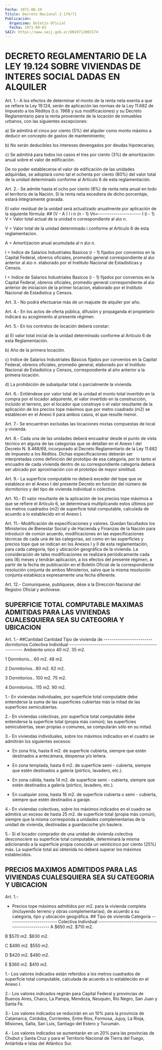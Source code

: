 ```yaml
---
Fecha: 1971-08-19
Título: Decreto Nacional 3.174/71
Publicación:
  Organismo: Boletín Oficial
  Fecha: 1971-09-03
SAIJ: https://www.saij.gob.ar/DN19712003174
---
```

# DECRETO REGLAMENTARIO DE LA LEY 19.124 SOBRE VIVIENDAS DE INTERES SOCIAL DADAS EN ALQUILER

<a id="1"></a>
Art. 1.- A los efectos de determinar el monto de la renta neta exenta  a  que  se  refiere  la Ley 19.124, serán de aplicación las normas de la Ley 11.682 de Impuesto  a los Réditos (t.o. 1968 y sus modificaciones)  y  su  Decreto  Reglamentario    para    la  renta proveniente    de   la  locación  de  inmuebles  urbanos,  con  las siguientes excepciones:

a) Se admitirá el cinco  por  ciento  (5%)  del alquiler como monto máximo  a  deducir  en  concepto  de gastos de mantenimiento;

b)  No  serán  deducibles  los  intereses   devengados  por  deudas hipotecarias;

c)  Se admitirá para todos los casos el tres  por  ciento  (3%)  de amortización anual sobre el valor de edificación.

De no  poder  establecerse  el valor de edificación de las unidades adquiridas, se adoptará como  tal  el  ochenta por ciento (80%) del valor  total de la unidad determinado conforme  al  Artículo  6  de esta reglamentación.

<a id="2"></a>
Art. 2.- Se admite hasta el ocho por ciento (8%) de renta neta anual  en  todo  el  territorio  de  la  Nación.  Si  la renta neta excediera  de  dicho porcentaje, estará íntegramente gravada.

El valor residual  de  la  unidad  será  actualizado anualmente por aplicación de la siguiente fórmula: ##                         (V - A )  I                           i   n    (n - 1)                   Vn=----------------------                              I                                (i - 1) V          = Valor total actual de la unidad n           correspondiente al a\o n.

V          = Valor total de la unidad determinado i           conforme al Articulo 6 de esta             reglamentacion.

A          = Amortizacion anual acumulada al n           a\o n.

I          = Indice de Salarios Industriales Basicos (r - 1)     fijados por convenios en la Capital             Federal, obreros oficiales, promedio             general correspondiente al a\o anterior             al a\o n. elaborado por el Instituto             Nacional de Estadisticas y Censos.

I          = Indice de Salarios Industriales Basicos (i - 1)     fijados por convenios en la Capital             Federal, obreros oficiales, promedio             general correspondiente al a\o anterior             de iniciacion de la primer locacion,             elaborado por el Instituto Nacional             de Estadistica y Censos.

<a id="3"></a>
Art. 3.- No podrá efectuarse más de un reajuste de alquiler por año.

<a id="4"></a>
Art. 4.- En los actos de oferta pública, difusión y propaganda el  propietario   indicará  su  acogimiento  al  presente  régimen.

<a id="5"></a>
Art.  5.-  En  los  contratos de locación deberá constar:

a) El valor total inicial  de  la  unidad  determinado  conforme al Artículo 6 de esta Reglamentación.

b) Año de la primera locación.

c)  Indice  de  Salarios Industriales Básicos fijados por convenios en  la  Capital  Federal,   obreros  oficiales,  promedio  general, elaborado  por  el  Instituto Nacional  de  Estadística  y  Censos, correspondiente  al  año  anterior  a  la  primera  locación.

d) La prohibición de subalquilar  total o parcialmente la vivienda.

<a id="6"></a>
Art. 6.- Entiéndese por valor total de la unidad el monto total invertido  en  la  compra  por  el  locador  adquirente,  el  valor invertido  en  la construcción, incluido el terreno, por el locador que construye o  el  valor  resultante  de  la  aplicación  de  los precios  tope  máximos que por metro cuadrado (m2) se establecen en el Anexo II para ambos casos, el que resulte menor.

<a id="7"></a>
Art.  7.-  Se  encuentran  excluidas  las  locaciones  mixtas compuestas de local y vivienda.

<a id="8"></a>
Art.  8.-  Cada  una de las unidades deberá encuadrar desde el punto de vista técnico  en alguna de las categorías que se detallan en  el Anexo I del Decreto  N.  8.468/69,  incorporado  al  Decreto Reglamentario  de  la  Ley 11.682 de Impuesto a los Réditos. Dichas especificaciones deberán  ser  interpretadas  como  definición  del prototipo  de  esa  categoría,  por  lo  tanto  el encuadre de cada vivienda dentro de su correspondiente categoría deberá  ser ubicado por aproximación con el prototipo de mayor similitud.

<a id="9"></a>
Art.  9.-  La superficie computable no deberá exceder del tope que se establece  en el Anexo I del presente Decreto en función del número  de  dormitorios   y  del  tipo  de  vivienda  individual  o colectiva.

<a id="10"></a>
Art.  10.- El valor resultante de la aplicación de los precios tope máximos  a  que  se  refiere  el  Artículo  6,  se determinará multiplicando  estos  últimos  por  los  metros  cuadrados (m2)  de superficie total computable, calculada de acuerdo  a lo establecido en el Anexo I.

<a id="11"></a>
Art.  11.-  Modificación de especificaciones y valores. Quedan facultados los Ministerios  de  Bienestar  Social  y  de Hacienda y Finanzas de la Nación para introducir de común acuerdo, modificaciones en las especificaciones técnicas de cada  una de las categorías,  así  como  en  las  superficies y precios tope que  se indican  en  los Anexos I y II de esta  reglamentación,  para  cada categoría,  tipo    y  ubicación  geográfica  de  la  vivienda.  La consideración de tales  modificaciones  se realizará periódicamente cada  seis  (6)  meses  y tendrán aplicación,  a  los  efectos  del presente  régimen, a partir  de  la  fecha  de  publicación  en  el Boletín Oficial  de la correspondiente resolución conjunta de ambos Ministerios, salvo  que  la  misma  resolución  conjunta establezca expresamente una fecha diferente.

<a id="12"></a>
Art. 12.- Comuníquese, publíquese, dése a la Dirección Nacional del Registro Oficial y archívese.

## SUPERFICIE  TOTAL  COMPUTABLE  MAXIMAS ADMITIDAS PARA LAS VIVIENDAS CUALESQUIERA SEA SU CATEGORIA Y UBICACION

<a id="1"></a>
Art. 1.- ##Cantidad Cantidad                        Tipo de vivienda   de                        ------------------------- dormitorios                  Colectiva      Individual ------------------------------------------------------ Ambiente unico                  40 m2.         35 m2.

1 Dormitorio...                 60 m2.         48 m2.

2 Dormitorios..                 80 m2.         62 m2.

3 Dormitorios..                100 m2.         75 m2.

4  Dormitorios..                 115 m2.         90 m2.

1.-  En viviendas individuales,  por  superficie  total  computable debe entenderse  la  suma de las superficies cubiertas más la mitad de las superficies semicubiertas.

2.- En viviendas colectivas,  por  superficie total computable debe entenderse la superficie total (propia  más común); las superficies semicubiertas, sean propias o comunes, se  computarán  sólo  en  su mitad.

3.-  En  viviendas  individuales, sobre los máximos indicados en el cuadro se admitirán los siguientes excesos:

- En zona fría, hasta  6  m2.  de  superficie cubierta, siempre que estén  destinados  a  antecámara,  despensa    y/o    leñera.

-  En  zona  templada,  hasta  6 m2. de superficie semi - cubierta, siempre que estén destinados a galería  (pórtico,  lavadero, etc.).

-  En  zona  cálida,  hasta  14 m2. de superficie semi -  cubierta, siempre que estén destinados a  galería  (pórtico, lavadero, etc.).

- En cualquier zona, hasta 18 m2. de superficie  cubierta  o semi - cubierta, siempre que estén destinados a garaje.

4.-  En  viviendas  colectivas,  sobre los máximos indicados en  el cuadro se admitirá un exceso de hasta  25  m2.  de superficie total (propia  más  común), siempre que la misma corresponda  a  unidades complementarias  de la unidad de vivienda, destinadas a guardacoche y/o baulera.

5.- Si el locador  comprador  de  una  unidad de vivienda colectiva desconociere su superficie total computable,  determinará  la misma adicionando  a  la  superficie  propia  conocida un veinticinco por ciento  (25%)  más.  La  superficie total así  obtenida  no  deberá superar los máximos establecidos.

## PRECIOS  MAXIMOS  ADMITIDOS  PARA LAS VIVIENDAS CUALESQUIERA SEA SU CATEGORIA Y UBICACION

<a id="1"></a>
Art. 1.-

-  Precios tope máximos admitidos por m2. para la vivienda completa (incluyendo  terreno  y  obras  complementarias),  de  acuerdo a su categoría, tipo y ubicación geográfica. ##                           Tipo de vivienda Categoria               -------------------------                        Colectiva      Individual -------------------------------------------------   A                    $650 m2.       $710 m2.

B                    $570 m2.       $630 m2.

C                    $490 m2.       $550 m2.

D                    $420 m2.       $480 m2.

E                    $360 m2.       $410 m2.

1.-  Los  valores  indicados están referidos a los metros cuadrados de  superficie  total    computable,  calculada  de  acuerdo  a  lo establecido en el Anexo I.

2.-  Los  valores  indicados    regirán   para  Capital  Federal  y provincias de Buenos Aires, Chaco, La Pampa,  Mendoza, Neuquén, Río Negro, San Juan y Santa Fe.

3.- Los valores indicados se reducirán en un 10%  para la provincia de Catamarca, Córdoba, Corrientes, Entre Ríos, Formosa,  Jujuy,  La Rioja,  Misiones,  Salta,  San Luis, Santiago del Estero y Tucumán.

4.-  Los  valores  indicados se  aumentarán  en  un  20%  para  las provincias de Chubut  y Santa Cruz y para el Territorio Nacional de Tierra del Fuego, Antártida e Islas del Atlántico Sur.